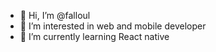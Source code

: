 - 👋 Hi, I’m @falloul
- 👀 I’m interested in web and mobile developer
- 🌱 I’m currently learning React native

<!---
falloul/falloul is a ✨ special ✨ repository because its `README.md` (this file) appears on your GitHub profile.
You can click the Preview link to take a look at your changes.
--->
